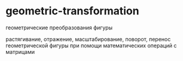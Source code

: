 # geometric-transformation
геометрические преобразования фигуры

растягивание, отражение, масштабирование, поворот, перенос геометрической фигуры при помощи математических операций с матрицами
